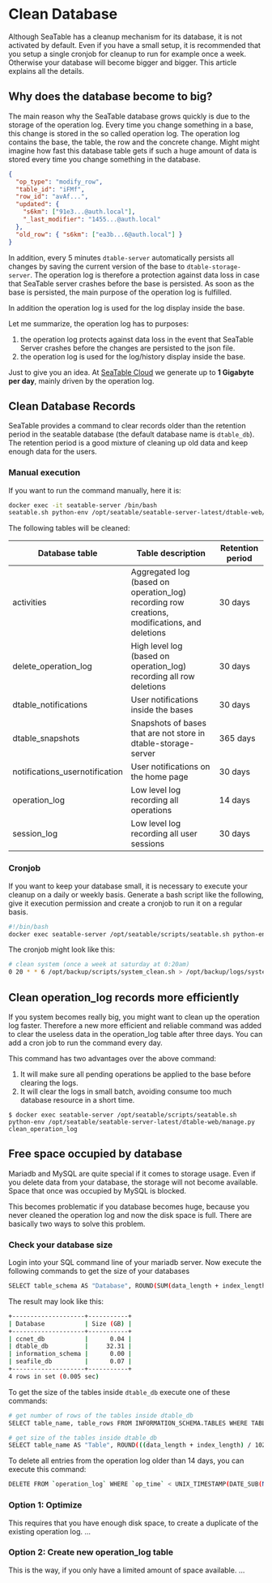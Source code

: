 # Clean Database

<!-- md:version 1.2 -->

Although SeaTable has a cleanup mechanism for its database, it is not activated by default. Even if you have a small setup, it is recommended that you setup a single cronjob for cleanup to run for example once a week. Otherwise your database will become bigger and bigger. This article explains all the details.

## Why does the database become to big?

The main reason why the SeaTable database grows quickly is due to the storage of the operation log. Every time you change something in a base, this change is stored in the so called operation log. The operation log contains the base, the table, the row and the concrete change. Might might imagine how fast this database table gets if such a huge amount of data is stored every time you change something in the database.

```json
{
  "op_type": "modify_row",
  "table_id": "iFMf",
  "row_id": "avAf...",
  "updated": {
    "s6km": ["91e3...@auth.local"],
    "_last_modifier": "1455...@auth.local"
  },
  "old_row": { "s6km": ["ea3b...6@auth.local"] }
}
```

In addition, every 5 minutes `dtable-server` automatically persists all changes by saving the current version of the base to `dtable-storage-server`. The operation log is therefore a protection against data loss in case that SeaTable server crashes before the base is persisted. As soon as the base is persisted, the main purpose of the operation log is fulfilled.

In addition the operation log is used for the log display inside the base.

Let me summarize, the operation log has to purposes:

1. the operation log protects against data loss in the event that SeaTable Server crashes before the changes are persisted to the json file.
2. the operation log is used for the log/history display inside the base.

Just to give you an idea. At [SeaTable Cloud](https://cloud.seatable.io) we generate up to **1 Gigabyte per day**, mainly driven by the operation log.

## Clean Database Records

SeaTable provides a command to clear records older than the retention period in the seatable database (the default database name is `dtable_db`). The retention period is a good mixture of cleaning up old data and keep enough data for the users.

### Manual execution

If you want to run the command manually, here it is:

```bash
docker exec -it seatable-server /bin/bash
seatable.sh python-env /opt/seatable/seatable-server-latest/dtable-web/manage.py clean_db_records
```

The following tables will be cleaned:

| Database table                 | Table description                                                                             | Retention period |
| ------------------------------ | --------------------------------------------------------------------------------------------- | ---------------- |
| activities                     | Aggregated log (based on operation_log) recording row creations, modifications, and deletions | 30 days          |
| delete_operation_log           | High level log (based on operation_log) recording all row deletions                           | 30 days          |
| dtable_notifications           | User notifications inside the bases                                                           | 30 days          |
| dtable_snapshots               | Snapshots of bases that are not store in dtable-storage-server                                | 365 days         |
| notifications_usernotification | User notifications on the home page                                                           | 30 days          |
| operation_log                  | Low level log recording all operations                                                        | 14 days          |
| session_log                    | Low level log recording all user sessions                                                     | 30 days          |

### Cronjob

If you want to keep your database small, it is necessary to execute your cleanup on a daily or weekly basis. Generate a bash script like the following, give it execution permission and create a cronjob to run it on a regular basis.

```bash
#!/bin/bash
docker exec seatable-server /opt/seatable/scripts/seatable.sh python-env /opt/seatable/seatable-server-latest/dtable-web/manage.py clean_db_records
```

The cronjob might look like this:

```bash
# clean system (once a week at saturday at 0:20am)
0 20 * * 6 /opt/backup/scripts/system_clean.sh > /opt/backup/logs/system_clean.log
```

## Clean operation_log records more efficiently

<!-- md:version 4.1 -->

If you system becomes really big, you might want to clean up the operation log faster. Therefore a new more efficient and reliable command was added to clear the useless data in the operation_log table after three days. You can add a cron job to run the command every day.

This command has two advantages over the above command:

1. It will make sure all pending operations be applied to the base before clearing the logs.
2. It will clear the logs in small batch, avoiding consume too much database resource in a short time.

```
$ docker exec seatable-server /opt/seatable/scripts/seatable.sh python-env /opt/seatable/seatable-server-latest/dtable-web/manage.py clean_operation_log
```

## Free space occupied by database

Mariadb and MySQL are quite special if it comes to storage usage. Even if you delete data from your database, the storage will not become available. Space that once was occupied by MySQL is blocked.

This becomes problematic if you database becomes huge, because you never cleaned the operation log and now the disk space is full. There are basically two ways to solve this problem.

### Check your database size

Login into your SQL command line of your mariadb server. Now execute the following commands to get the size of your databases

```bash
SELECT table_schema AS "Database", ROUND(SUM(data_length + index_length) / 1024 / 1024 / 1024, 2) AS "Size (GB)" FROM information_schema.TABLES GROUP BY table_schema;
```

The result may look like this:

```bash
+--------------------+-----------+
| Database           | Size (GB) |
+--------------------+-----------+
| ccnet_db           |      0.04 |
| dtable_db          |     32.31 |
| information_schema |      0.00 |
| seafile_db         |      0.07 |
+--------------------+-----------+
4 rows in set (0.005 sec)
```

To get the size of the tables inside `dtable_db` execute one of these commands:

```bash
# get number of rows of the tables inside dtable_db
SELECT table_name, table_rows FROM INFORMATION_SCHEMA.TABLES WHERE TABLE_SCHEMA = 'dtable_db';

# get size of the tables inside dtable_db
SELECT table_name AS "Table", ROUND(((data_length + index_length) / 1024 / 1024), 2) AS "Size (MB)" FROM information_schema.TABLES WHERE table_schema = "dtable_db";
```

To delete all entries from the operation log older than 14 days, you can execute this command:

```bash
DELETE FROM `operation_log` WHERE `op_time` < UNIX_TIMESTAMP(DATE_SUB(NOW(), INTERVAL 14 DAY))*1000
```

### Option 1: Optimize

This requires that you have enough disk space, to create a duplicate of the existing operation log.
...

### Option 2: Create new operation_log table

This is the way, if you only have a limited amount of space available.
...
